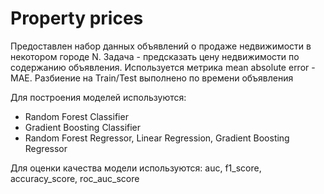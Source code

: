 # Property prices
Предоставлен набор данных объявлений о продаже недвижимости в некотором городе N. Задача - предсказать цену недвижимости по содержанию объявления. 
Используется метрика mean absolute error - MAE. Разбиение на Train/Test выполнено по времени объявления

Для построения моделей используются: 
- Random Forest Classifier
- Gradient Boosting Classifier 
- Random Forest Regressor, Linear Regression, Gradient Boosting Regressor

Для оценки качества модели используются: 
    auc, f1_score, accuracy_score, roc_auc_score


